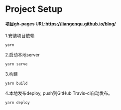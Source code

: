 # Project Setup
#### 项目gh-pages URL:https://liangenqu.github.io/blog/
1.安装项目依赖
```
yarn
```

2.启动本地server
```
yarn serve
```
3.构建
```
yarn build
```
4.本地发布deploy, push到GitHub Travis-ci自动发布。
```
yarn deploy
```
